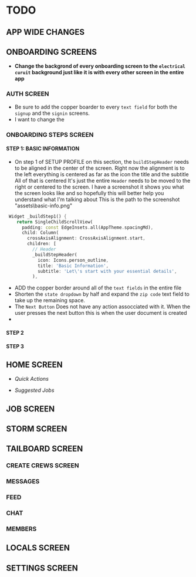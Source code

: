 # TODO

## APP WIDE CHANGES

## ONBOARDING SCREENS

- **Change the backgrond of every onboarding screen to the `electrical curuit` background just like it is with every other screen in the entire app**

### AUTH SCREEN

- Be sure to add the copper boarder to every `text field` for both the `signup` and the `signin` screens.
- I want to change the 

### ONBOARDING STEPS SCREEN

#### STEP 1: BASIC INFORMATION

- On step 1 of SETUP PROFILE on this section, the `buildStepHeader` needs to be aligned in the center of the screen. Right now the alignment is to the left everything is centered as far as the icon the title and the subtitle All of that is centered It's just the entire `Header` needs to be moved to the right or centered to the screen. I have a screenshot it shows you what the screen looks like and so hopefully this will better help you understand what I'm talking about This is the path to the screenshot "assets\basic-info.png"

```dart
 Widget _buildStep1() {
    return SingleChildScrollView(
      padding: const EdgeInsets.all(AppTheme.spacingMd),
      child: Column(
        crossAxisAlignment: CrossAxisAlignment.start,
        children: [
          // Header
          _buildStepHeader(
            icon: Icons.person_outline,
            title: 'Basic Information',
            subtitle: 'Let\'s start with your essential details',
          ),
```

- ADD the copper border around all of the `text fields` in the entire file
- Shorten the `state dropdown` by half and expand the `zip code` text field to take up the remaining space.
- The `Next Button` Does not have any action assocciated with it. When the user presses the next button this is when the user document is created 
- 

#### STEP 2

#### STEP 3 

## HOME SCREEN

- *Quick Actions*

- *Suggested Jobs*

## JOB SCREEN

## STORM SCREEN

## TAILBOARD SCREEN

### CREATE CREWS SCREEN

### MESSAGES

### FEED

### CHAT

### MEMBERS

## LOCALS SCREEN

## SETTINGS SCREEN
